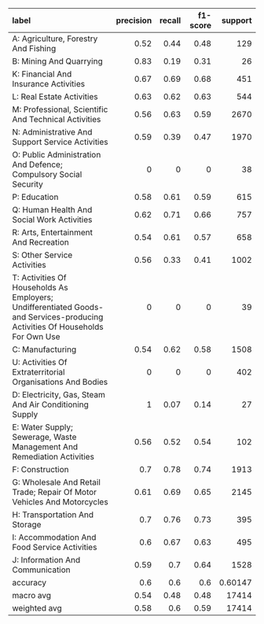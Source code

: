 | label                                                                                                                        |   precision |   recall |   f1-score |     support |
|:-----------------------------------------------------------------------------------------------------------------------------|------------:|---------:|-----------:|------------:|
| A: Agriculture, Forestry And Fishing                                                                                         |        0.52 |     0.44 |       0.48 |   129       |
| B: Mining And Quarrying                                                                                                      |        0.83 |     0.19 |       0.31 |    26       |
| K: Financial And Insurance Activities                                                                                        |        0.67 |     0.69 |       0.68 |   451       |
| L: Real Estate Activities                                                                                                    |        0.63 |     0.62 |       0.63 |   544       |
| M: Professional, Scientific And Technical Activities                                                                         |        0.56 |     0.63 |       0.59 |  2670       |
| N: Administrative And Support Service Activities                                                                             |        0.59 |     0.39 |       0.47 |  1970       |
| O: Public Administration And Defence; Compulsory Social Security                                                             |        0    |     0    |       0    |    38       |
| P: Education                                                                                                                 |        0.58 |     0.61 |       0.59 |   615       |
| Q: Human Health And Social Work Activities                                                                                   |        0.62 |     0.71 |       0.66 |   757       |
| R: Arts, Entertainment And Recreation                                                                                        |        0.54 |     0.61 |       0.57 |   658       |
| S: Other Service Activities                                                                                                  |        0.56 |     0.33 |       0.41 |  1002       |
| T: Activities Of Households As Employers; Undifferentiated Goods-and Services-producing Activities Of Households For Own Use |        0    |     0    |       0    |    39       |
| C: Manufacturing                                                                                                             |        0.54 |     0.62 |       0.58 |  1508       |
| U: Activities Of Extraterritorial Organisations And Bodies                                                                   |        0    |     0    |       0    |   402       |
| D: Electricity, Gas, Steam And Air Conditioning Supply                                                                       |        1    |     0.07 |       0.14 |    27       |
| E: Water Supply; Sewerage, Waste Management And Remediation Activities                                                       |        0.56 |     0.52 |       0.54 |   102       |
| F: Construction                                                                                                              |        0.7  |     0.78 |       0.74 |  1913       |
| G: Wholesale And Retail Trade; Repair Of Motor Vehicles And Motorcycles                                                      |        0.61 |     0.69 |       0.65 |  2145       |
| H: Transportation And Storage                                                                                                |        0.7  |     0.76 |       0.73 |   395       |
| I: Accommodation And Food Service Activities                                                                                 |        0.6  |     0.67 |       0.63 |   495       |
| J: Information And Communication                                                                                             |        0.59 |     0.7  |       0.64 |  1528       |
| accuracy                                                                                                                     |        0.6  |     0.6  |       0.6  |     0.60147 |
| macro avg                                                                                                                    |        0.54 |     0.48 |       0.48 | 17414       |
| weighted avg                                                                                                                 |        0.58 |     0.6  |       0.59 | 17414       |